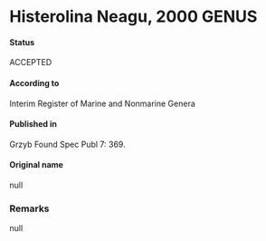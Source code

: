 Histerolina Neagu, 2000 GENUS
=======

#### Status
ACCEPTED

#### According to
Interim Register of Marine and Nonmarine Genera

#### Published in
Grzyb Found Spec Publ 7: 369.

#### Original name
null

### Remarks
null